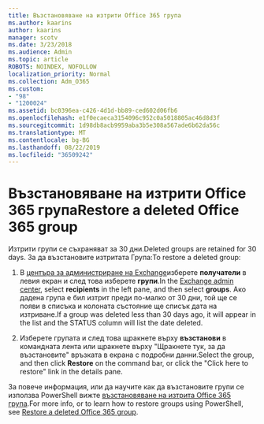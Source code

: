 ```yaml
---
title: Възстановяване на изтрити Office 365 група
ms.author: kaarins
author: kaarins
manager: scotv
ms.date: 3/23/2018
ms.audience: Admin
ms.topic: article
ROBOTS: NOINDEX, NOFOLLOW
localization_priority: Normal
ms.collection: Adm_O365
ms.custom:
- "98"
- "1200024"
ms.assetid: bc0396ea-c426-4d1d-bb89-ced602d06fb6
ms.openlocfilehash: e1f0ecaeca3154096c952c0a5018805ac46d8d3f
ms.sourcegitcommit: 1d98db8acb9959aba3b5e308a567ade6b62da56c
ms.translationtype: MT
ms.contentlocale: bg-BG
ms.lasthandoff: 08/22/2019
ms.locfileid: "36509242"
---
```

# <a name="restore-a-deleted-office-365-group"></a><span data-ttu-id="a3bf7-102">Възстановяване на изтрити Office 365 група</span><span class="sxs-lookup"><span data-stu-id="a3bf7-102">Restore a deleted Office 365 group</span></span>

<span data-ttu-id="a3bf7-103">Изтрити групи се съхраняват за 30 дни.</span><span class="sxs-lookup"><span data-stu-id="a3bf7-103">Deleted groups are retained for 30 days.</span></span> <span data-ttu-id="a3bf7-104">За да възстановите изтритата Група:</span><span class="sxs-lookup"><span data-stu-id="a3bf7-104">To restore a deleted group:</span></span>
  
1. <span data-ttu-id="a3bf7-105">В [центъра за администриране на Exchange](https://outlook.office365.com/ecp/)изберете **получатели** в левия екран и след това изберете **групи**.</span><span class="sxs-lookup"><span data-stu-id="a3bf7-105">In the [Exchange admin center](https://outlook.office365.com/ecp/), select **recipients** in the left pane, and then select **groups**.</span></span> <span data-ttu-id="a3bf7-106">Ако дадена група е бил изтрит преди по-малко от 30 дни, той ще се появи в списъка и колоната състояние ще списък дата на изтриване.</span><span class="sxs-lookup"><span data-stu-id="a3bf7-106">If a group was deleted less than 30 days ago, it will appear in the list and the STATUS column will list the date deleted.</span></span>

2. <span data-ttu-id="a3bf7-107">Изберете групата и след това щракнете върху **възстанови** в командната лента или щракнете върху "Щракнете тук, за да възстановите" връзката в екрана с подробни данни.</span><span class="sxs-lookup"><span data-stu-id="a3bf7-107">Select the group, and then click **Restore** on the command bar, or click the "Click here to restore" link in the details pane.</span></span>

<span data-ttu-id="a3bf7-108">За повече информация, или да научите как да възстановите групи се използва PowerShell вижте [възстановяване на изтрита Office 365 група](https://go.microsoft.com/fwlink/?linkid=867802).</span><span class="sxs-lookup"><span data-stu-id="a3bf7-108">For more info, or to learn how to restore groups using PowerShell, see [Restore a deleted Office 365 group](https://go.microsoft.com/fwlink/?linkid=867802).</span></span>
  
